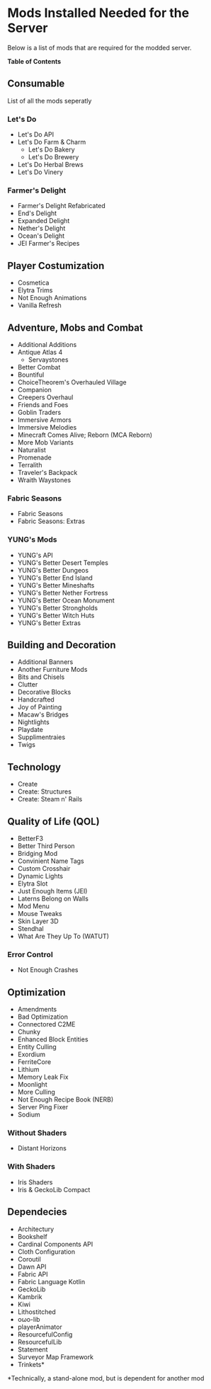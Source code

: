 # Mods Installed Needed for the Server

Below is a list of mods that are required for the modded server.

**Table of Contents**
<!-- Do this too -->

## Consumable
List of all the mods seperatly
### Let's Do
- Let's Do API
- Let's Do Farm & Charm
    - Let's Do Bakery
    - Let's Do Brewery
- Let's Do Herbal Brews
- Let's Do Vinery

### Farmer's Delight   
- Farmer's Delight Refabricated
- End's Delight
- Expanded Delight
- Nether's Delight
- Ocean's Delight
- JEI Farmer's Recipes

## Player Costumization
- Cosmetica
- Elytra Trims
- Not Enough Animations
- Vanilla Refresh

## Adventure, Mobs and Combat
- Additional Additions
- Antique Atlas 4
    - Servaystones
- Better Combat
- Bountiful
- ChoiceTheorem's Overhauled Village
- Companion
- Creepers Overhaul
- Friends and Foes
- Goblin Traders
- Immersive Armors
- Immersive Melodies
- Minecraft Comes Alive; Reborn (MCA Reborn)
- More Mob Variants
- Naturalist
- Promenade
- Terralith
- Traveler's Backpack
- Wraith Waystones

### Fabric Seasons
- Fabric Seasons
- Fabric Seasons: Extras 

### YUNG's Mods
- YUNG's API
- YUNG's Better Desert Temples
- YUNG's Better Dungeos
- YUNG's Better End Island
- YUNG's Better Mineshafts
- YUNG's Better Nether Fortress
- YUNG's Better Ocean Monument 
- YUNG's Better Strongholds
- YUNG's Better Witch Huts
- YUNG's Better Extras

<!-- Finish BAD below -->

## Building and Decoration
- Additional Banners
- Another Furniture Mods
- Bits and Chisels
- Clutter
- Decorative Blocks
- Handcrafted
- Joy of Painting
- Macaw's Bridges
- Nightlights
- Playdate
- Supplimentraies
- Twigs

## Technology
- Create
- Create: Structures
- Create: Steam n' Rails

## Quality of Life (QOL)
- BetterF3
- Better Third Person
- Bridging Mod
- Convinient Name Tags
- Custom Crosshair
- Dynamic Lights
- Elytra Slot
- Just Enough Items (JEI)
- Laterns Belong on Walls
- Mod Menu
- Mouse Tweaks
- Skin Layer 3D
- Stendhal
- What Are They Up To (WATUT)

### Error Control
- Not Enough Crashes

## Optimization
- Amendments
- Bad Optimization
- Connectored C2ME
- Chunky
- Enhanced Block Entities 
- Entity Culling
- Exordium
- FerriteCore
- Lithium
- Memory Leak Fix
- Moonlight
- More Culling
- Not Enough Recipe Book (NERB)
- Server Ping Fixer
- Sodium

### Without Shaders
- Distant Horizons

### With Shaders
- Iris Shaders
- Iris & GeckoLib Compact

## Dependecies
- Architectury
- Bookshelf
- Cardinal Components API
- Cloth Configuration
- Coroutil
- Dawn API
- Fabric API
- Fabric Language Kotlin
- GeckoLib
- Kambrik
- Kiwi
- Lithostitched
- oωo-lib
- playerAnimator
- ResourcefulConfig
- ResourcefulLib
- Statement
- Surveyor Map Framework
- Trinkets*

*Technically, a stand-alone mod, but is dependent for another mod